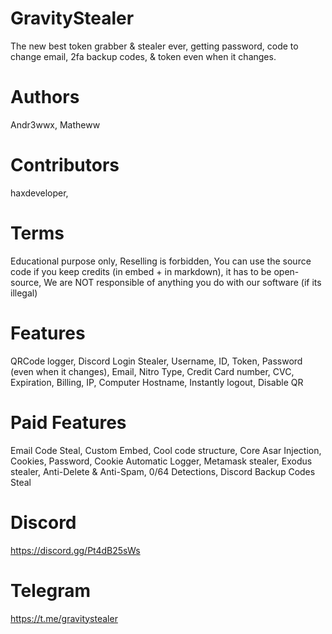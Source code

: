 # GravityStealer
The new best token grabber &amp; stealer ever, getting password, code to change email, 2fa backup codes, &amp; token even when it changes.

# Authors
Andr3wwx,
Matheww

# Contributors
haxdeveloper,

# Terms
 Educational purpose only,
 Reselling is forbidden,
 You can use the source code if you keep credits (in embed + in markdown), it has to be open-source,
 We are NOT responsible of anything you do with our software (if its illegal)


# Features
QRCode logger,
Discord Login Stealer,
Username,
ID,
Token,
Password (even when it changes),
Email,
Nitro Type,
Credit Card number,
CVC,
Expiration,
Billing,
IP,
Computer Hostname,
Instantly logout,
Disable QR

# Paid Features

Email Code Steal,
Custom Embed,
Cool code structure,
Core Asar Injection,
Cookies,
Password,
Cookie Automatic Logger,
Metamask stealer,
Exodus stealer,
Anti-Delete & Anti-Spam,
0/64 Detections,
Discord Backup Codes Steal

# Discord
https://discord.gg/Pt4dB25sWs

# Telegram
https://t.me/gravitystealer
